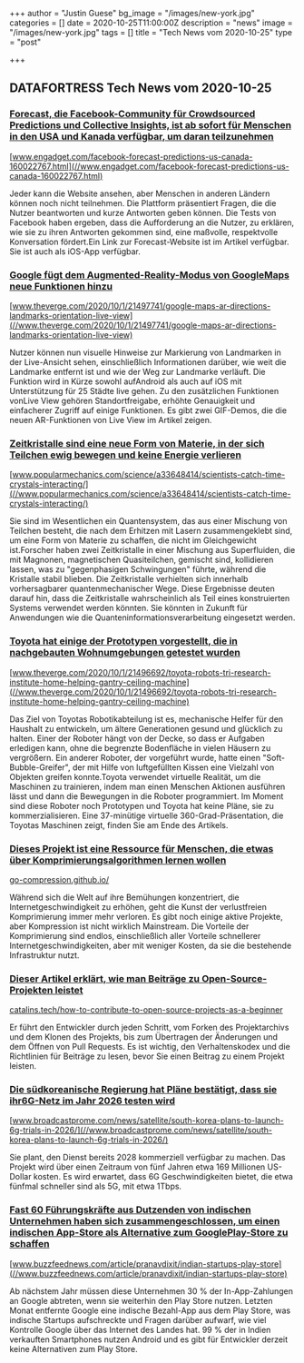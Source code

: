 +++
author = "Justin Guese"
bg_image = "/images/new-york.jpg"
categories = []
date = 2020-10-25T11:00:00Z
description = "news"
image = "/images/new-york.jpg"
tags = []
title = "Tech News vom 2020-10-25"
type = "post"

+++

        
## DATAFORTRESS Tech News vom 2020-10-25



### [Forecast, die Facebook-Community für Crowdsourced Predictions und Collective Insights, ist ab sofort für Menschen in den USA und Kanada verfügbar, um daran teilzunehmen](//www.engadget.com/facebook-forecast-predictions-us-canada-160022767.html)


[www.engadget.com/facebook-forecast-predictions-us-canada-160022767.html](//www.engadget.com/facebook-forecast-predictions-us-canada-160022767.html)


Jeder kann die Website ansehen, aber Menschen in anderen Ländern können noch nicht teilnehmen. Die Plattform präsentiert Fragen, die die Nutzer beantworten und kurze Antworten geben können. Die Tests von Facebook haben ergeben, dass die Aufforderung an die Nutzer, zu erklären, wie sie zu ihren Antworten gekommen sind, eine maßvolle, respektvolle Konversation fördert.Ein Link zur Forecast-Website ist im Artikel verfügbar. Sie ist auch als iOS-App verfügbar.


### [Google fügt dem Augmented-Reality-Modus von GoogleMaps neue Funktionen hinzu](//www.theverge.com/2020/10/1/21497741/google-maps-ar-directions-landmarks-orientation-live-view)


[www.theverge.com/2020/10/1/21497741/google-maps-ar-directions-landmarks-orientation-live-view](//www.theverge.com/2020/10/1/21497741/google-maps-ar-directions-landmarks-orientation-live-view)


Nutzer können nun visuelle Hinweise zur Markierung von Landmarken in der Live-Ansicht sehen, einschließlich Informationen darüber, wie weit die Landmarke entfernt ist und wie der Weg zur Landmarke verläuft. Die Funktion wird in Kürze sowohl aufAndroid als auch auf iOS mit Unterstützung für 25 Städte live gehen. Zu den zusätzlichen Funktionen vonLive View gehören Standortfreigabe, erhöhte Genauigkeit und einfacherer Zugriff auf einige Funktionen. Es gibt zwei GIF-Demos, die die neuen AR-Funktionen von Live View im Artikel zeigen.


### [Zeitkristalle sind eine neue Form von Materie, in der sich Teilchen ewig bewegen und keine Energie verlieren](//www.popularmechanics.com/science/a33648414/scientists-catch-time-crystals-interacting/)


[www.popularmechanics.com/science/a33648414/scientists-catch-time-crystals-interacting/](//www.popularmechanics.com/science/a33648414/scientists-catch-time-crystals-interacting/)


Sie sind im Wesentlichen ein Quantensystem, das aus einer Mischung von Teilchen besteht, die nach dem Erhitzen mit Lasern zusammengeklebt sind, um eine Form von Materie zu schaffen, die nicht im Gleichgewicht ist.Forscher haben zwei Zeitkristalle in einer Mischung aus Superfluiden, die mit Magnonen, magnetischen Quasiteilchen, gemischt sind, kollidieren lassen, was zu "gegenphasigen Schwingungen" führte, während die Kristalle stabil blieben. Die Zeitkristalle verhielten sich innerhalb vorhersagbarer quantenmechanischer Wege. Diese Ergebnisse deuten darauf hin, dass die Zeitkristalle wahrscheinlich als Teil eines konstruierten Systems verwendet werden könnten. Sie könnten in Zukunft für Anwendungen wie die Quanteninformationsverarbeitung eingesetzt werden.


### [Toyota hat einige der Prototypen vorgestellt, die in nachgebauten Wohnumgebungen getestet wurden](//www.theverge.com/2020/10/1/21496692/toyota-robots-tri-research-institute-home-helping-gantry-ceiling-machine)


[www.theverge.com/2020/10/1/21496692/toyota-robots-tri-research-institute-home-helping-gantry-ceiling-machine](//www.theverge.com/2020/10/1/21496692/toyota-robots-tri-research-institute-home-helping-gantry-ceiling-machine)


Das Ziel von Toyotas Robotikabteilung ist es, mechanische Helfer für den Haushalt zu entwickeln, um ältere Generationen gesund und glücklich zu halten. Einer der Roboter hängt von der Decke, so dass er Aufgaben erledigen kann, ohne die begrenzte Bodenfläche in vielen Häusern zu vergrößern. Ein anderer Roboter, der vorgeführt wurde, hatte einen "Soft-Bubble-Greifer", der mit Hilfe von luftgefüllten Kissen eine Vielzahl von Objekten greifen konnte.Toyota verwendet virtuelle Realität, um die Maschinen zu trainieren, indem man einen Menschen Aktionen ausführen lässt und dann die Bewegungen in die Roboter programmiert. Im Moment sind diese Roboter noch Prototypen und Toyota hat keine Pläne, sie zu kommerzialisieren. Eine 37-minütige virtuelle 360-Grad-Präsentation, die Toyotas Maschinen zeigt, finden Sie am Ende des Artikels.


### [Dieses Projekt ist eine Ressource für Menschen, die etwas über Komprimierungsalgorithmen lernen wollen](//go-compression.github.io/)


[go-compression.github.io/](//go-compression.github.io/)


Während sich die Welt auf ihre Bemühungen konzentriert, die Internetgeschwindigkeit zu erhöhen, geht die Kunst der verlustfreien Komprimierung immer mehr verloren. Es gibt noch einige aktive Projekte, aber Kompression ist nicht wirklich Mainstream. Die Vorteile der Komprimierung sind endlos, einschließlich aller Vorteile schnellerer Internetgeschwindigkeiten, aber mit weniger Kosten, da sie die bestehende Infrastruktur nutzt.


### [Dieser Artikel erklärt, wie man Beiträge zu Open-Source-Projekten leistet](//catalins.tech/how-to-contribute-to-open-source-projects-as-a-beginner)


[catalins.tech/how-to-contribute-to-open-source-projects-as-a-beginner](//catalins.tech/how-to-contribute-to-open-source-projects-as-a-beginner)


Er führt den Entwickler durch jeden Schritt, vom Forken des Projektarchivs und dem Klonen des Projekts, bis zum Übertragen der Änderungen und dem Öffnen von Pull Requests. Es ist wichtig, den Verhaltenskodex und die Richtlinien für Beiträge zu lesen, bevor Sie einen Beitrag zu einem Projekt leisten.


### [Die südkoreanische Regierung hat Pläne bestätigt, dass sie ihr6G-Netz im Jahr 2026 testen wird](//www.broadcastprome.com/news/satellite/south-korea-plans-to-launch-6g-trials-in-2026/)


[www.broadcastprome.com/news/satellite/south-korea-plans-to-launch-6g-trials-in-2026/](//www.broadcastprome.com/news/satellite/south-korea-plans-to-launch-6g-trials-in-2026/)


Sie plant, den Dienst bereits 2028 kommerziell verfügbar zu machen. Das Projekt wird über einen Zeitraum von fünf Jahren etwa 169 Millionen US-Dollar kosten. Es wird erwartet, dass 6G Geschwindigkeiten bietet, die etwa fünfmal schneller sind als 5G, mit etwa 1Tbps.


### [Fast 60 Führungskräfte aus Dutzenden von indischen Unternehmen haben sich zusammengeschlossen, um einen indischen App-Store als Alternative zum GooglePlay-Store zu schaffen](//www.buzzfeednews.com/article/pranavdixit/indian-startups-play-store)


[www.buzzfeednews.com/article/pranavdixit/indian-startups-play-store](//www.buzzfeednews.com/article/pranavdixit/indian-startups-play-store)


Ab nächstem Jahr müssen diese Unternehmen 30 % der In-App-Zahlungen an Google abtreten, wenn sie weiterhin den Play Store nutzen. Letzten Monat entfernte Google eine indische Bezahl-App aus dem Play Store, was indische Startups aufschreckte und Fragen darüber aufwarf, wie viel Kontrolle Google über das Internet des Landes hat. 99 % der in Indien verkauften Smartphones nutzen Android und es gibt für Entwickler derzeit keine Alternativen zum Play Store.